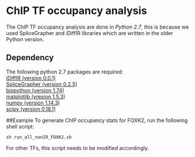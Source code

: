 # ChIP TF occupancy analysis
The ChIP TF occupancy analysis are done in *Python 2.7*, this is because we used SpliceGrapher and iDiffIR libraries which are written in the older Python version.

## Dependency
The following python 2.7 packages are required:  
[iDiffIR (version 0.0.1)](https://combi.cs.colostate.edu/idiffir/installation.html)  
[SpliceGrapher (version 0.2.5)](https://sourceforge.net/projects/splicegrapher/)  
[biopython (version 1.74)](https://biopython.org)   
[matplotlib (vresion 1.5.3)](https://matplotlib.org)  
[numpy (version 1.14.3)](www.numpy.org)   
[scipy (version 0.18.1)](www.scipy.org)  

##Example
To generate ChIP occupancy stats for FOXK2, run the following shell script:
```
sh run_all_nonIR_FOXK2.sh
```

For other TFs, this script needs to be modified accordingly. 
